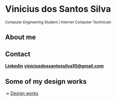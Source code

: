 # Vinicius dos Santos Silva
<sub> Computer Engineering Student | Internet Computer Technician </sub> 

## About me

## Contact
**[Linkedin](https://www.linkedin.com/in/viniciusdossantossilva/)**
**viniciusdossantossilva10@gmail.com**

##  Some of my design works
-> [Design works](design_works/READEME.md)

<!---
VniSilva/VniSilva is a ✨ special ✨ repository because its `README.md` (this file) appears on your GitHub profile.
You can click the Preview link to take a look at your changes.
--->
